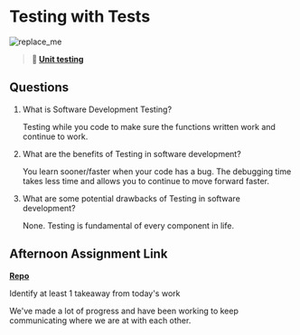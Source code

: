 # Testing with Tests

![replace_me](https://codeworks.blob.core.windows.net/public/assets/img/illustrations/placeholder.svg)

> **📖 [Unit testing](https://codeworksacademy.com/fs-student-guide/resources/wk8-9/03-Unit-Testing)**

## Questions

1. What is Software Development Testing?

    Testing while you code to make sure the functions written work and continue to work.

2. What are the benefits of Testing in software development?

    You learn sooner/faster when your code has a bug. The debugging time takes less time and allows you to continue to move forward faster.

3. What are some potential drawbacks of Testing in software development?

    None. Testing is fundamental of every component in life.

## Afternoon Assignment Link

**[Repo](https://github.com/kyleem20//gameCloset)**

Identify at least 1 takeaway from today's work

We've made a lot of progress and have been working to keep communicating where we are at with each other.
